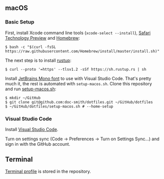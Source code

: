 ## macOS

### Basic Setup

First, install Xcode command line tools (`xcode-select --install`),
[Safari Technology Preview](https://developer.apple.com/safari/resources/)
and [Homebrew](https://docs.brew.sh/Installation):

```
$ bash -c "$(curl -fsSL https://raw.githubusercontent.com/Homebrew/install/master/install.sh)"
```

The next step is to install [rustup](https://rustup.rs):

```
$ curl --proto '=https' --tlsv1.2 -sSf https://sh.rustup.rs | sh
```

Install [JetBrains Mono font](https://www.jetbrains.com/lp/mono/) to use with
Visual Studio Code. That's pretty much it, the rest is automated with
`setup-macos.sh`. Clone this repository and run
[setup-macos.sh](setup-macos.sh):

```
$ mkdir ~/GitHub
$ git clone git@github.com:doc-smith/dotfiles.git ~/GitHub/dotfiles
$ ~/GitHub/dotfiles/setup-macos.sh # --home-setup
```


### Visual Studio Code

Install [Visual Studio Code](https://code.visualstudio.com).

Turn on settings sync (Code -> Preferences -> Turn on Settings Sync...) and
sign in with the GitHub account.

## Terminal

[Terminal profile](conf/my-profile.terminal) is stored in the repository.